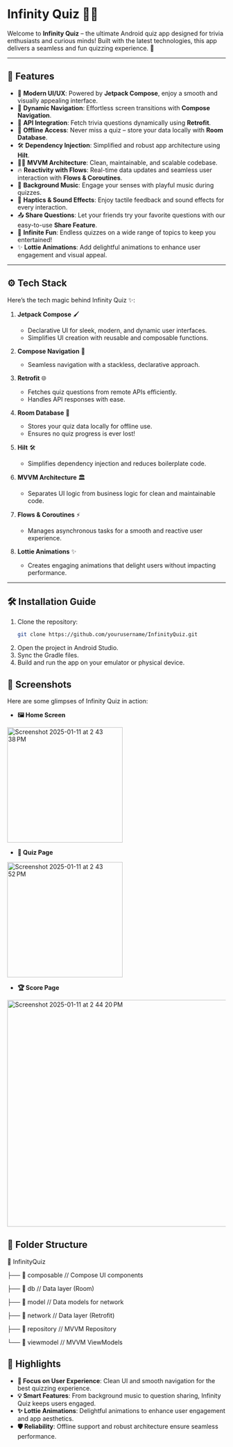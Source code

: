 # Infinity Quiz 🧠✨

Welcome to **Infinity Quiz** – the ultimate Android quiz app designed for trivia enthusiasts and curious minds! Built with the latest technologies, this app delivers a seamless and fun quizzing experience. 🎉

---

## 🌟 Features
- 🚀 **Modern UI/UX**: Powered by **Jetpack Compose**, enjoy a smooth and visually appealing interface.
- 🔄 **Dynamic Navigation**: Effortless screen transitions with **Compose Navigation**.
- 📡 **API Integration**: Fetch trivia questions dynamically using **Retrofit**.
- 💾 **Offline Access**: Never miss a quiz – store your data locally with **Room Database**.
- 🛠️ **Dependency Injection**: Simplified and robust app architecture using **Hilt**.
- 🧑‍💻 **MVVM Architecture**: Clean, maintainable, and scalable codebase.
- 🔥 **Reactivity with Flows**: Real-time data updates and seamless user interaction with **Flows & Coroutines**.
- 🎵 **Background Music**: Engage your senses with playful music during quizzes.
- 🎉 **Haptics & Sound Effects**: Enjoy tactile feedback and sound effects for every interaction.
- 📤 **Share Questions**: Let your friends try your favorite questions with our easy-to-use **Share Feature**.
- 🌌 **Infinite Fun**: Endless quizzes on a wide range of topics to keep you entertained!
- ✨ **Lottie Animations**: Add delightful animations to enhance user engagement and visual appeal.

---

## ⚙️ Tech Stack
Here’s the tech magic behind Infinity Quiz ✨:  

1. **Jetpack Compose** 🖌️  
   - Declarative UI for sleek, modern, and dynamic user interfaces.  
   - Simplifies UI creation with reusable and composable functions.  

2. **Compose Navigation** 🔄  
   - Seamless navigation with a stackless, declarative approach.  

3. **Retrofit** 🌐  
   - Fetches quiz questions from remote APIs efficiently.  
   - Handles API responses with ease.  

4. **Room Database** 💾  
   - Stores your quiz data locally for offline use.  
   - Ensures no quiz progress is ever lost!  

5. **Hilt** 🛠️  
   - Simplifies dependency injection and reduces boilerplate code.  

6. **MVVM Architecture** 🏛️  
   - Separates UI logic from business logic for clean and maintainable code.  

7. **Flows & Coroutines** ⚡  
   - Manages asynchronous tasks for a smooth and reactive user experience.  

8. **Lottie Animations** ✨  
   - Creates engaging animations that delight users without impacting performance.

---

## 🛠️ Installation Guide
1. Clone the repository:  
   ```bash
   git clone https://github.com/yourusername/InfinityQuiz.git
2. Open the project in Android Studio.
3. Sync the Gradle files.
4. Build and run the app on your emulator or physical device.


## 📸 Screenshots
Here are some glimpses of Infinity Quiz in action:

- **🖼️ Home Screen**

<img width="266" alt="Screenshot 2025-01-11 at 2 43 38 PM" src="https://github.com/user-attachments/assets/f24fa5fc-76cb-4224-a6dd-a36f4fd3f862" />


- **🧠 Quiz Page**	

<img width="266" alt="Screenshot 2025-01-11 at 2 43 52 PM" src="https://github.com/user-attachments/assets/abb6fd4a-b672-44ba-ba2b-f628ca34e6e4" />


- **🏆 Score Page**

<img width="523" alt="Screenshot 2025-01-11 at 2 44 20 PM" src="https://github.com/user-attachments/assets/e3364d95-301b-401a-944c-23dcdf841d67" />

## 📂 Folder Structure

📂 InfinityQuiz

├── 📁 composable         // Compose UI components 

├── 📁 db           // Data layer (Room)

├── 📁 model           // Data models for network

├── 📁 network    // Data layer (Retrofit) 

├── 📁 repository        // MVVM Repository

└── 📁 viewmodel   // MVVM ViewModels


## 🌟 Highlights
- **🎯 Focus on User Experience**: Clean UI and smooth navigation for the best quizzing experience.
- **💡 Smart Features**: From background music to question sharing, Infinity Quiz keeps users engaged.
- **✨ Lottie Animations**: Delightful animations to enhance user engagement and app aesthetics.
- **🛡️ Reliability**: Offline support and robust architecture ensure seamless performance.


